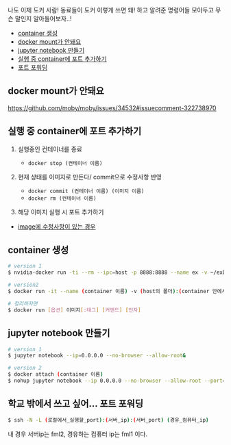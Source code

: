 나도 이제 도커 사람! 동료들이 도커 이렇게 쓰면 돼! 하고 알려준 명령어들 모아두고 무슨 말인지 알아들어보자..!

- [container 생성](#container)
- [docker mount가 안돼요](#no-mount)
- [jupyter notebook 만들기](#make-jupyter)
- [실행 중 container에 포트 추가하기](#add-port-to-running-container)
- [포트 포워딩](#port-forward)



## docker mount가 안돼요 <a id="no-mount"></a>
https://github.com/moby/moby/issues/34532#issuecomment-322738970

## 실행 중 container에 포트 추가하기 <a id="add-port-to-running-container"></a>
1. 실행중인 컨테이너를 종료 
    - ```docker stop (컨테이너 이름)```
2. 현재 상태를 이미지로 만든다/ commit으로 수정사항 반영 
    - ```docker commit (컨테이너 이름) (이미지 이름)```
    - ```docker rm (컨테이너 이름)```
    
3. 해당 이미지 실행 시 포트 추가하기
- [image에 수정사항이 있는 경우](https://medium.com/sjk5766/%EC%8B%A4%ED%96%89%EC%A4%91%EC%9D%B8-container%EC%97%90-port-or-volume-%EC%B6%94%EA%B0%80-ae8889344c68)



## container 생성 <a id="container"></a>
```bash
# version 1
$ nvidia-docker run -ti --rm --ipc=host -p 8888:8888 --name ex -v ~/exDir:/mnt/data example:0.1

# version2
$ docker run -it --name (container 이름) -v (host의 폴더):(container 안에서의 폴더) -p (포트):(포트) (도커 이미지) /bin/bash 

# 정리하자면 
$ docker run [옵션] 이미지[:태그] [커맨드] [인자]
```

## jupyter notebook 만들기 <a id="make-jupyter"></a>
```bash
# version 1
$ jupyter notebook --ip=0.0.0.0 --no-browser --allow-root&

# version 2
$ docker attach (container 이름)
$ nohup jupyter notebook --ip 0.0.0.0 --no-browser --allow-root --port=(포트) & 
```

## 학교 밖에서 쓰고 싶어... 포트 포워딩 <a id="port-forward"></a>
```bash
$ ssh -N -L (로컬에서_실행할_port):(서버_ip):(서버_port) (경유_컴퓨터_ip) 
```
내 경우 서버ip는 fml2, 경유하는 컴퓨터 ip는 fml1 이다. 
